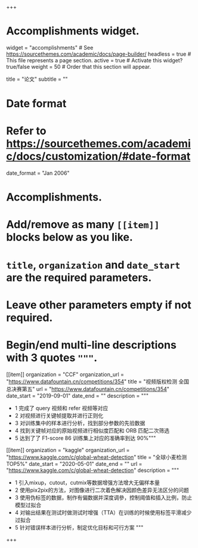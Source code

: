+++
# Accomplishments widget.
widget = "accomplishments"  # See https://sourcethemes.com/academic/docs/page-builder/
headless = true  # This file represents a page section.
active = true  # Activate this widget? true/false
weight = 50  # Order that this section will appear.

title = "论文"
subtitle = ""

# Date format
#   Refer to https://sourcethemes.com/academic/docs/customization/#date-format
date_format = "Jan 2006"

# Accomplishments.
#   Add/remove as many `[[item]]` blocks below as you like.
#   `title`, `organization` and `date_start` are the required parameters.
#   Leave other parameters empty if not required.
#   Begin/end multi-line descriptions with 3 quotes `"""`.

[[item]]
  organization = "CCF"
  organization_url = "https://www.datafountain.cn/competitions/354"
  title = "视频版权检测   全国总决赛第五"
  url = "https://www.datafountain.cn/competitions/354"
  date_start = "2019-09-01"
  date_end = ""
  description = """
  * 1 完成了 query 视频和 refer 视频等对应
  * 2 对视频进行关键帧提取并进行正则化
  * 3 对训练集中的样本进行分析，找到部分参数的先验数据
  * 4 找到关键帧对应的原始视频进行相似度匹配和 ORB 匹配二次筛选
  * 5 达到了了 F1-score 86 训练集上对应的准确率到达 90%"""
             


[[item]]
  organization = "kaggle"
  organization_url = "https://www.kaggle.com/c/global-wheat-detection"
  title = "全球小麦检测  TOP5%"
  date_start = "2020-05-01"
  date_end = ""
  url = "https://www.kaggle.com/c/global-wheat-detection"
  description = """
  * 1 引入mixup，cutout，cutmix等数据增强方法增大无偏样本量
  * 2 使用pix2pix的方法，对图像进行二次着色解决因颜色差异无法区分的问题
  * 3 使用伪标签的数据，制作有偏数据并深度调參，控制阈值和插入比例，防止模型过拟合
  * 4 对输出结果在测试时做测试时增强（TTA）在训练的时候使用标签平滑减少过拟合
  * 5 针对错误样本进行分析，制定优化目标和可行方案
  """
  

+++
